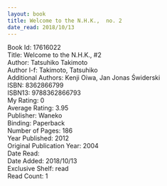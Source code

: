 ```yaml
---
layout: book
title: Welcome to the N.H.K.,  no. 2
date_read: 2018/10/13
---
```


Book Id: 17616022<br />
Title: Welcome to the N.H.K., #2<br />
Author: Tatsuhiko Takimoto<br />
Author l-f: Takimoto, Tatsuhiko<br />
Additional Authors: Kenji Oiwa, Jan Jonas Świderski<br />
ISBN: 8362866799<br />
ISBN13: 9788362866793<br />
My Rating: 0<br />
Average Rating: 3.95<br />
Publisher: Waneko<br />
Binding: Paperback<br />
Number of Pages: 186<br />
Year Published: 2012<br />
Original Publication Year: 2004<br />
Date Read: <br />
Date Added: 2018/10/13<br />
Exclusive Shelf: read<br />
Read Count: 1<br />

